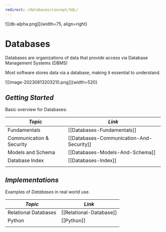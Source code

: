 ```yaml
---
redirect: /databases/concept/SQL/
---
```


<!---- Image: Logo, Width 75 --------->

![[db-alpha.png]]{width=75, align=right}

# Databases
Databases are organizations of data that provide access via Database Management Systems (DBMS)
<!-- What? --------------------------->

<!-- Why Should People Care? --------->
Most software stores data via a database, making it essential to understand.

<!---- Image: Screenshot, Width 520 -->
![[image-20230813203210.png]]{width=520}

<!-- How Does It Fit Into Process?  -->

<!---- Image: Diagram, Width 720 ----->



<!----------------------------------------------------------------------------->

<!-- ## ***Nice to Know***
Information that will greatly help in understanding all things Databases:

| *Topic*                         | *Link*                                      |
| ------------------------------- | -------------------------------------       |
| Computer Basics                 | [[Computer-Basics]]                         |
| Windows Basics                  | [[Windows]]                                 |
|                                 |                                             | -->

<!----------------------------------------------------------------------------->

## ***Getting Started***
Basic overview for Databases:

| *Topic*                         | *Link*                                     |
| ------------------------------- | ------------------------------------------ |
| Fundamentals                    | [[Databases-Fundamentals]]                 |
| Communication & Security        | [[Databases-Communication-And-Security]]   |
| Models and Schema               | [[Databases-Models-And-Schema]]            |
| Database Index                  | [[Databases-Index]]                        |
|                                 |                                            |

<!-- ## ***Deep Dive***
Specific information once fundamentals are understood:

| *Topic*                         | *Link*                                     |
| ------------------------------- | ------------------------------------------ |
| Common Terms & Definitions      | [[Databases-Glossary]]                 |
| In Memory Encryption            | [[Databases-In-Memory-Encryption]]     |
|                                 |                                            | -->

<!----------------------------------------------------------------------------->

## ***Implementations***
Examples of *Databases* in real world use.

| *Topic*                         | *Link*                                     |
| ------------------------------- | ------------------------------------------ |
| Relational Databases            | [[Relational-Database]]                                   |
| Python                          | [[Python]]                                 |
|                                 |                                            |

<!----------------------------------------------------------------------------->

<!-- ## ***Common Questions***
Questions you may have:

| *Question*                           | *Answer*                              |
| ------------------------------------ | ------------------------------------- |
|                                      | [Answer](#inline-answer-1)            |
|                                      |                                       | -->

<!-- ## **Inline Answer 1** -->

<!----------------------------------------------------------------------------->

<!-- ## ***Related***
Topics related to Databases:

| *Topic & Link*                       | *Why*                                 |
| ------------------------------------ | ------------------------------------- |
| [[Business-Analysis]]                | Business Analysis                     |
| [[SDLC]]                             | Software Development Life Cycle       |
|                                      |                                       | -->

<!----------------------------------------------------------------------------->
